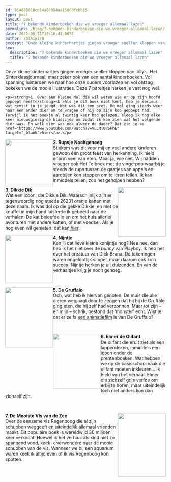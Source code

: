 ```yaml
---
id: 914685818cd14a06954aa15860fcbb15
type: post
layout: post
title: "7 bekende kinderboeken die we vroeger allemaal lazen"
permalink: /blog/7-bekende-kinderboeken-die-we-vroeger-allemaal-lazen/
date: 2022-05-11T19:16:41.067Z
author: 7biA1WiYB
excerpt: "Onze kleine kinderhartjes gingen vroeger sneller kloppen van lolly’s, Het Sinterklaasjournaal, maar zeker ook van een aantal kinderboeken. Vol spanning luisterden we naar hoe onze ouders voorlazen en vol ontzag bekeken we de mooie illustraties. Deze 7 pareltjes herken je vast nog wel.  "
seo:
  description: "7 bekende kinderboeken die we vroeger allemaal lazen"
  title: "7 bekende kinderboeken die we vroeger allemaal lazen"
---
```

Onze kleine kinderhartjes gingen vroeger sneller kloppen van lolly’s, Het Sinterklaasjournaal, maar zeker ook van een aantal kinderboeken. Vol spanning luisterden we naar hoe onze ouders voorlazen en vol ontzag bekeken we de mooie illustraties. Deze 7 pareltjes herken je vast nog wel.  

    <p><strong>1. Over een Kleine Mol die wil weten wie er op zijn hoofd gepoept heeft</strong><br>Als je dit boek niet kent, heb je serieus wat gemist in je jeugd. Wat was dit een pret. De mol ging steeds weer naar een ander dier om te vragen of hij op zijn kop gepoept had. Terwijl ik het boekje al twintig keer had gelezen, sloeg ik nog elke keer nieuwsgierig de bladzijde om zodat ik kon zien wat het volgende dier was. En welk dier was ook alweer de dader? Dat zie je <a href="https://www.youtube.com/watch?v=VuLMT0RSFhE" target="_blank">hier</a>.</p>
<p><div class="media media-element-container media-default media-float-left"><div id="file-534000" class="file file-image file-image-png">

        
  
  <div class="content">
    <img height="749" width="766" style="font-size: 13.008px; width: 150px; height: 147px; float: left;" class="media-element file-default" data-delta="1" src="https://7dagen.netlify.app/sites/default/files/rups_0.PNG" alt="">  </div>

  
</div>
</div>
<p><strong>2. Rupsje Nooitgenoeg</strong><br>Stiekem was dit voor mij en veel andere kinderen gewoon één groot feest van herkenning. Ik hield enorm veel van eten. Maar ja, wie niet. Wij hadden vroeger ook Het Telboek met de vingerpop waarbij je steeds de rups tussen de gaatjes van appels en aardbijen kon stoppen om te leren tellen. Ik kan inmiddels tellen; zou het geholpen hebben?</p>
<p><div class="media media-element-container media-default media-float-right"><div id="file-534001" class="file file-image file-image-png">

        
  
  <div class="content">
    <img height="784" width="761" style="font-size: 13.008px; height: 155px; width: 150px; float: right;" class="media-element file-default" data-delta="1" src="https://7dagen.netlify.app/sites/default/files/dikkie%20dik.PNG" alt="">  </div>

  
</div>
</div>
<p><strong>3. Dikkie Dik</strong><br>Wat een icoon, die Dikkie Dik. Waarschijnlijk zijn er tegenwoordig nog steeds 26231 oranje katten met deze naam. Ik was dol op die gekke Dikkie, en met de knuffel in mijn hand luisterde ik geboeid naar de verhalen. De kat beleefde in en om het huis allerlei avonturen met andere katten, of met voedsel. Als je nog even wil genieten: dat kan<a href="https://www.youtube.com/watch?v=-6xFwqIezXU" target="_blank"> hier</a>.</p>
<p><div class="media media-element-container media-default media-float-left"><div id="file-534002" class="file file-image file-image-png">

        
  
  <div class="content">
    <img height="788" width="777" style="height: 152px; width: 150px; float: left;" class="media-element file-default" data-delta="2" src="https://7dagen.netlify.app/sites/default/files/nijtnje.PNG" alt="">  </div>

  
</div>
</div>
<p><strong>4. Nijntje</strong><br>Ken jij dat lieve kleine konijntje nog? Nee nee, dan heb ik het niet over de<em> bunny</em> van Playboy. Ik heb het over het creatuur van Dick Bruna. De tekeningen waren ongelooflijk simpel, maar daarom ook zo’n succes. Nijntje herken je uit duizenden. En van de verhaaltjes krijg je nooit genoeg.</p>
<p> </p>
<p><div class="media media-element-container media-default media-float-left"><div id="file-534003" class="file file-image file-image-png">

        
  
  <div class="content">
    <img height="786" width="623" style="height: 189px; width: 150px; float: left;" class="media-element file-default" data-delta="3" src="https://7dagen.netlify.app/sites/default/files/gruffalo.PNG" alt="">  </div>

  
</div>
</div>
<p><strong>5. De Gruffalo</strong><br>Och, wat heb ik hiervan genoten. De muis die alle dieren wegjaagt door te zeggen dat hij bij de Gruffalo ging eten, die hij zelf had verzonnen. Maar tot zijn – èn mijn – schrik, bestond dat ‘monster’ echt. Wist je dat er zelfs <a href="https://www.youtube.com/watch?v=yHoyg_pwT2w" target="_blank">een animatiefilm</a> is van De Gruffalo?</p>
<p> </p>
<p><div class="media media-element-container media-default media-float-left"><div id="file-534004" class="file file-image file-image-png">

        
  
  <div class="content">
    <img height="782" width="678" style="height: 173px; width: 150px; float: left;" class="media-element file-default" data-delta="4" src="https://7dagen.netlify.app/sites/default/files/elmer.PNG" alt="">  </div>

  
</div>
</div>
<p><strong>6. Elmer de Olifant</strong><br>De olifant die eruit ziet als een lappendeken, inmiddels een icoon onder de prentenboeken. Wat hebben we op de basisschool vaak die olifant moeten inkleuren… Ik hield van het verhaal. Elmer die zichzelf grijs verfde om erbij te horen, maar uiteindelijk toch niet anders kon dan zichzelf zijn. </p>
<p> </p>
<p><div class="media media-element-container media-default media-float-right"><div id="file-534005" class="file file-image file-image-png">

        
  
  <div class="content">
    <img height="727" width="545" style="height: 200px; width: 150px; float: right;" class="media-element file-default" data-delta="5" src="https://7dagen.netlify.app/sites/default/files/mooiste%20vis.PNG" alt="">  </div>

  
</div>
</div>
<p><strong>7. De Mooiste Vis van de Zee</strong><br>Over de eenzame vis Regenboog die al zijn schubben weggeeft en uiteindelijk allemaal vrienden maakt. Dit populaire boek is wereldwijd 30 miljoen keer verkocht! Hoewel ik het verhaal als kind niet zo spannend vond, keek ik verwonderd naar de mooie schubben van de vis. Wanneer we bij een aquarium waren keek ik altijd even of ik vis Regenboog kon spotten.</p>  
